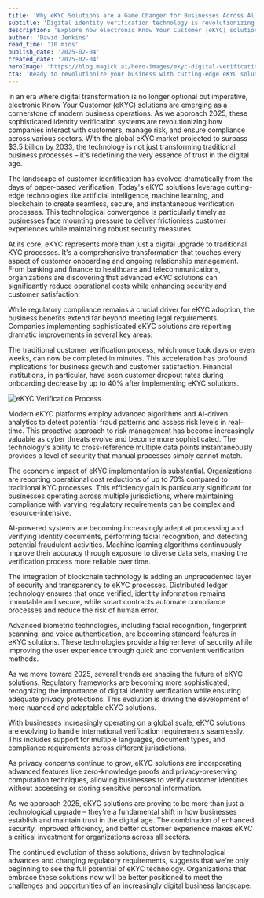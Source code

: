 ```yaml
---
title: 'Why eKYC Solutions are a Game Changer for Businesses Across All Sectors in 2025'
subtitle: 'Digital identity verification technology is revolutionizing business operations and customer trust'
description: 'Explore how electronic Know Your Customer (eKYC) solutions are transforming business operations in 2025 with enhanced security, improved efficiency, and better customer experiences across all sectors. Learn about the projected growth and profound impact of these sophisticated identity verification systems on modern business success.'
author: 'David Jenkins'
read_time: '10 mins'
publish_date: '2025-02-04'
created_date: '2025-02-04'
heroImage: 'https://blog.magick.ai/hero-images/ekyc-digital-verification.jpg'
cta: 'Ready to revolutionize your business with cutting-edge eKYC solutions? Follow us on LinkedIn at MagickAI to stay updated on the latest developments in digital identity verification and learn how we can help transform your operations for the digital age.'
---
```


In an era where digital transformation is no longer optional but imperative, electronic Know Your Customer (eKYC) solutions are emerging as a cornerstone of modern business operations. As we approach 2025, these sophisticated identity verification systems are revolutionizing how companies interact with customers, manage risk, and ensure compliance across various sectors. With the global eKYC market projected to surpass $3.5 billion by 2033, the technology is not just transforming traditional business processes – it's redefining the very essence of trust in the digital age.

The landscape of customer identification has evolved dramatically from the days of paper-based verification. Today's eKYC solutions leverage cutting-edge technologies like artificial intelligence, machine learning, and blockchain to create seamless, secure, and instantaneous verification processes. This technological convergence is particularly timely as businesses face mounting pressure to deliver frictionless customer experiences while maintaining robust security measures.

At its core, eKYC represents more than just a digital upgrade to traditional KYC processes. It's a comprehensive transformation that touches every aspect of customer onboarding and ongoing relationship management. From banking and finance to healthcare and telecommunications, organizations are discovering that advanced eKYC solutions can significantly reduce operational costs while enhancing security and customer satisfaction.

While regulatory compliance remains a crucial driver for eKYC adoption, the business benefits extend far beyond meeting legal requirements. Companies implementing sophisticated eKYC solutions are reporting dramatic improvements in several key areas:

The traditional customer verification process, which once took days or even weeks, can now be completed in minutes. This acceleration has profound implications for business growth and customer satisfaction. Financial institutions, in particular, have seen customer dropout rates during onboarding decrease by up to 40% after implementing eKYC solutions.

![eKYC Verification Process](https://i.magick.ai/PIXE/1738406181100_magick_img.webp)

Modern eKYC platforms employ advanced algorithms and AI-driven analytics to detect potential fraud patterns and assess risk levels in real-time. This proactive approach to risk management has become increasingly valuable as cyber threats evolve and become more sophisticated. The technology's ability to cross-reference multiple data points instantaneously provides a level of security that manual processes simply cannot match.

The economic impact of eKYC implementation is substantial. Organizations are reporting operational cost reductions of up to 70% compared to traditional KYC processes. This efficiency gain is particularly significant for businesses operating across multiple jurisdictions, where maintaining compliance with varying regulatory requirements can be complex and resource-intensive.

AI-powered systems are becoming increasingly adept at processing and verifying identity documents, performing facial recognition, and detecting potential fraudulent activities. Machine learning algorithms continuously improve their accuracy through exposure to diverse data sets, making the verification process more reliable over time.

The integration of blockchain technology is adding an unprecedented layer of security and transparency to eKYC processes. Distributed ledger technology ensures that once verified, identity information remains immutable and secure, while smart contracts automate compliance processes and reduce the risk of human error.

Advanced biometric technologies, including facial recognition, fingerprint scanning, and voice authentication, are becoming standard features in eKYC solutions. These technologies provide a higher level of security while improving the user experience through quick and convenient verification methods.

As we move toward 2025, several trends are shaping the future of eKYC solutions. Regulatory frameworks are becoming more sophisticated, recognizing the importance of digital identity verification while ensuring adequate privacy protections. This evolution is driving the development of more nuanced and adaptable eKYC solutions.

With businesses increasingly operating on a global scale, eKYC solutions are evolving to handle international verification requirements seamlessly. This includes support for multiple languages, document types, and compliance requirements across different jurisdictions.

As privacy concerns continue to grow, eKYC solutions are incorporating advanced features like zero-knowledge proofs and privacy-preserving computation techniques, allowing businesses to verify customer identities without accessing or storing sensitive personal information.

As we approach 2025, eKYC solutions are proving to be more than just a technological upgrade – they're a fundamental shift in how businesses establish and maintain trust in the digital age. The combination of enhanced security, improved efficiency, and better customer experience makes eKYC a critical investment for organizations across all sectors.

The continued evolution of these solutions, driven by technological advances and changing regulatory requirements, suggests that we're only beginning to see the full potential of eKYC technology. Organizations that embrace these solutions now will be better positioned to meet the challenges and opportunities of an increasingly digital business landscape.